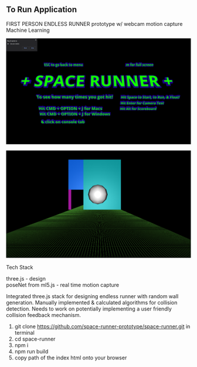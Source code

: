 ## To Run Application

FIRST PERSON ENDLESS RUNNER prototype w/ webcam motion capture Machine Learning

![space-runner-homescreen](./space-runner.png)

![space-runner-gameplay](./space-runner-gameplay.png)

Tech Stack

three.js - design\
poseNet from ml5.js - real time motion capture

Integrated three.js stack for designing endless runner with random wall generation.
Manually implemented & calculated algorithms for collision detection.
Needs to work on potentially implementing a user friendly collision feedback mechanism.

1. git clone https://github.com/space-runner-prototype/space-runner.git in terminal
2. cd space-runner
3. npm i
4. npm run build
5. copy path of the index html onto your browser

